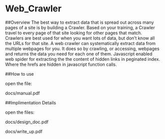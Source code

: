 # Web_Crawler

##Overview
The best way to extract data that is spread out across many pages of a site is by building a Crawler. Based on your training, a Crawler travel to every page of that site looking for other pages that match. Crawlers are best used for when you want lots of data, but don’t know all the URLs for that site. A web crawler can systematically extract data from multiple webpages for you. It does so by crawling, or accessing, webpages and returns the data you need for each one of them.
Javascript enabled web spider for extracting the the content of hidden links in peginated index. Where the hrefs are hidden in javascript function calls.


##How to use

open the file:

docs/manual.pdf 


##Implimentation Details

open the files:

docs/design_doc.pdf

docs/write_up.pdf

